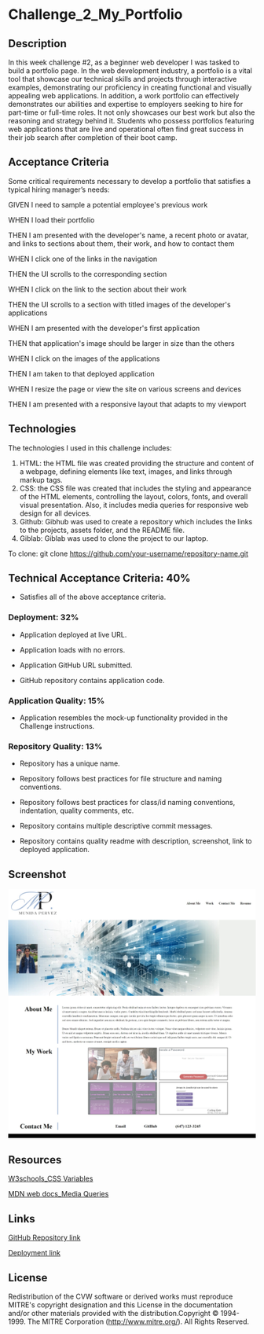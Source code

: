 # Challenge_2_My_Portfolio

## Description

In this week challenge #2, as a beginner web developer I was tasked to build a portfolio page. In the web development industry, a portfolio is a vital tool that showcase our technical skills and projects through interactive examples, demonstrating our proficiency in creating functional and visually appealing web applications. In addition, a work portfolio can effectively demonstrates our abilities and expertise to employers seeking to hire for part-time or full-time roles. It not only showcases our best work but also the reasoning and strategy behind it. Students who possess portfolios featuring web applications that are live and operational often find great success in their job search after completion of their boot camp.                                               

## Acceptance Criteria

Some critical requirements necessary to develop a portfolio that satisfies a typical hiring manager’s needs:

GIVEN I need to sample a potential employee's previous work

WHEN I load their portfolio

THEN I am presented with the developer's name, a recent photo or avatar, and links to sections about them, their work, and how to contact them

WHEN I click one of the links in the navigation

THEN the UI scrolls to the corresponding section

WHEN I click on the link to the section about their work

THEN the UI scrolls to a section with titled images of the developer's applications

WHEN I am presented with the developer's first application

THEN that application's image should be larger in size than the others

WHEN I click on the images of the applications

THEN I am taken to that deployed application

WHEN I resize the page or view the site on various screens and devices

THEN I am presented with a responsive layout that adapts to my viewport

## Technologies

The technologies I used in this challenge includes:
1. HTML: the HTML file was created providing the structure and content of a webpage, defining elements like text, images, and links through markup tags.
2. CSS: the CSS file was created that includes the styling and appearance of the HTML elements, controlling the layout, colors, fonts, and overall visual presentation. Also, it includes media queries for responsive web design for all devices.
3. Github: Gibhub was used to create a repository which includes the links to the projects, assets folder, and the README file.
4. Giblab: Giblab was used to clone the project to our laptop.

To clone: git clone https://github.com/your-username/repository-name.git

## Technical Acceptance Criteria: 40%

* Satisfies all of the above acceptance criteria.

### Deployment: 32%

* Application deployed at live URL.

* Application loads with no errors.

* Application GitHub URL submitted.

* GitHub repository contains application code.

### Application Quality: 15%

* Application resembles the mock-up functionality provided in the Challenge instructions.

### Repository Quality: 13%

* Repository has a unique name.

* Repository follows best practices for file structure and naming conventions.

* Repository follows best practices for class/id naming conventions, indentation, quality comments, etc.

* Repository contains multiple descriptive commit messages.

* Repository contains quality readme with description, screenshot, link to deployed application.

## Screenshot

![Challenge_2_My_Portfolio](Assets/css/images/final.jpeg)

## Resources

[W3schools_CSS Variables](https://www.w3schools.com/css/css3_variables.asp)

[MDN web docs_Media Queries](https://developer.mozilla.org/en-US/docs/Web/CSS/CSS_media_queries/Using_media_queries)

## Links

[GitHub Repository link](https://github.com/MunibaP/Challenge_2_My_Portfolio.git)

[Deployment link](https://munibap.github.io/Challenge_2_My_Portfolio/)

## License

Redistribution of the CVW software or derived works must reproduce MITRE's copyright designation and this License in the documentation and/or other materials provided with the distribution.Copyright © 1994-1999. The MITRE Corporation (http://www.mitre.org/). All Rights Reserved.
